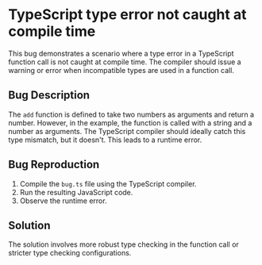 # TypeScript type error not caught at compile time

This bug demonstrates a scenario where a type error in a TypeScript function call is not caught at compile time. The compiler should issue a warning or error when incompatible types are used in a function call. 

## Bug Description

The `add` function is defined to take two numbers as arguments and return a number. However, in the example, the function is called with a string and a number as arguments.  The TypeScript compiler should ideally catch this type mismatch, but it doesn't. This leads to a runtime error.

## Bug Reproduction

1. Compile the `bug.ts` file using the TypeScript compiler.
2. Run the resulting JavaScript code.
3. Observe the runtime error.

## Solution

The solution involves more robust type checking in the function call or stricter type checking configurations.
